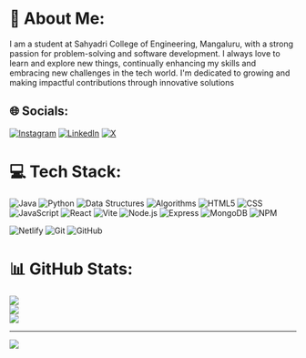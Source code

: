   # 💫 About Me:
I am a student at Sahyadri College of Engineering, Mangaluru, with a strong passion for problem-solving and software development. I always love to learn and explore new things, continually enhancing my skills and embracing new challenges in the tech world. I'm dedicated to growing and making impactful contributions through innovative solutions


## 🌐 Socials:
[![Instagram](https://img.shields.io/badge/Instagram-%23E4405F.svg?logo=Instagram&logoColor=white)](https://instagram.com/harsha_hegde_70) [![LinkedIn](https://img.shields.io/badge/LinkedIn-%230077B5.svg?logo=linkedin&logoColor=white)](https://linkedin.com/in/harshahegde) [![X](https://img.shields.io/badge/X-black.svg?logo=X&logoColor=white)](https://x.com/HarshaHegde2131) 

# 💻 Tech Stack:
![Java](https://img.shields.io/badge/java-%23ED8B00.svg?style=for-the-badge&logo=openjdk&logoColor=white) ![Python](https://img.shields.io/badge/python-%233776AB.svg?style=for-the-badge&logo=python&logoColor=yellow)   ![Data Structures](https://img.shields.io/badge/data%20structures-%2300C851.svg?style=for-the-badge&logo=databricks&logoColor=white) ![Algorithms](https://img.shields.io/badge/algorithms-%2300C851.svg?style=for-the-badge&logo=databricks&logoColor=white) 
![HTML5](https://img.shields.io/badge/html5-%23E34F26.svg?style=for-the-badge&logo=html5&logoColor=white) ![CSS](https://img.shields.io/badge/css-%23239163.svg?style=for-the-badge&logo=css3&logoColor=white)    ![JavaScript](https://img.shields.io/badge/javascript-%23323330.svg?style=for-the-badge&logo=javascript&logoColor=%23F7DF1E)
![React](https://img.shields.io/badge/react-%2361DAFB.svg?style=for-the-badge&logo=react&logoColor=white) ![Vite](https://img.shields.io/badge/vite-%230A75FF.svg?style=for-the-badge&logo=vite&logoColor=white)
 ![Node.js](https://img.shields.io/badge/node.js-%23339933.svg?style=for-the-badge&logo=node.js&logoColor=white)  ![Express](https://img.shields.io/badge/express-%23404d59.svg?style=for-the-badge&logo=express&logoColor=white)
![MongoDB](https://img.shields.io/badge/mongodb-%2347A248.svg?style=for-the-badge&logo=mongodb&logoColor=white)
![NPM](https://img.shields.io/badge/npm-%23CB3837.svg?style=for-the-badge&logo=npm&logoColor=white)



![Netlify](https://img.shields.io/badge/netlify-%23000000.svg?style=for-the-badge&logo=netlify&logoColor=white) ![Git](https://img.shields.io/badge/git-%23F05032.svg?style=for-the-badge&logo=git&logoColor=white)
![GitHub](https://img.shields.io/badge/github-%23181717.svg?style=for-the-badge&logo=github&logoColor=white)





# 📊 GitHub Stats:
![](https://github-readme-stats.vercel.app/api?username=harshahegde21&theme=default_repocard&hide_border=false&include_all_commits=true&count_private=true)<br/>
![](https://github-readme-streak-stats.herokuapp.com/?user=harshahegde21&theme=default_repocard&hide_border=false)<br/>
![](https://github-readme-stats.vercel.app/api/top-langs/?username=harshahegde21&theme=default_repocard&hide_border=false&include_all_commits=true&count_private=true&layout=compact)

---
[![](https://visitcount.itsvg.in/api?id=harshahegde21&icon=0&color=0)](https://visitcount.itsvg.in)

<!-- Proudly created with GPRM ( https://gprm.itsvg.in ) -->
